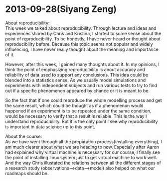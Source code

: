 2013-09-28(Siyang Zeng)
=============

About reproducibility:  
This week we talked about reproducibility. Through lecture and ideas and experiences shared by Chris and Kristina, I started to some sense about the point of reproducibility. To be honestly, I have never heard or thought about reproducibility before. Because this topic seems not popular and widely influencing, I have never really thought about the meaning and importance of it.

However, after this week, I gained many thoughts about it. In my opinions, I think the point of emphasizing reproducibility is about accuracy and reliability of data used to support any conclusions. This idea could be blended into a statistics sense. As we usually model simulations and experiments with independent subjects and run various tests to try to find out if a specific phenomenon appeared by chance or it is meant to be.

So the fact that if one could reproduce the whole modelling process and get the same result, which could be thought as if a phenomenon would happened if an experiment is to be repeated under the same condition, would be necessary to verify that a result is reliable. This is the way I understand reproducibility. But it is the only point I see why reproducibility is important in data science up to this point.

About the course:  
As we have went through all the preparation process(installing everything), I am much clearer about what we are heading to now. Especially after Aaron had explained why virtual machine is necessary for our course, I finally see the point of installing linux system just to get virtual machine to work well. And the way Chris illustated the relations between all the different stages of a research study (observations-->data-->model) also helped on what our roadmaps should be.
